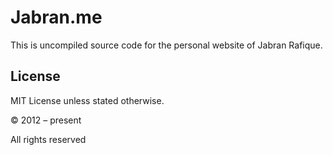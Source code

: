 # Jabran.me

This is uncompiled source code for the personal website of Jabran Rafique.

## License

MIT License unless stated otherwise.

&copy; 2012 – present

All rights reserved
